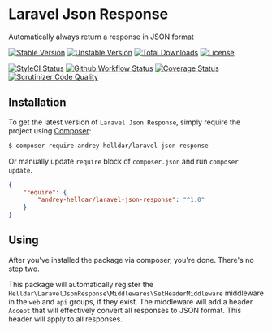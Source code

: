 # Laravel Json Response

Automatically always return a response in JSON format

[![Stable Version][badge_stable]][link_packagist]
[![Unstable Version][badge_unstable]][link_packagist]
[![Total Downloads][badge_downloads]][link_packagist]
[![License][badge_license]][link_license]

[![StyleCI Status][badge_styleci]][link_styleci]
[![Github Workflow Status][badge_build]][link_build]
[![Coverage Status][badge_coverage]][link_scrutinizer]
[![Scrutinizer Code Quality][badge_quality]][link_scrutinizer]


## Installation

To get the latest version of `Laravel Json Response`, simply require the project using [Composer](https://getcomposer.org):

```bash
$ composer require andrey-helldar/laravel-json-response
```

Or manually update `require` block of `composer.json` and run `composer update`.

```json
{
    "require": {
        "andrey-helldar/laravel-json-response": "^1.0"
    }
}
```

## Using

After you've installed the package via composer, you're done. There's no step two.

This package will automatically register the `Helldar\LaravelJsonResponse\Middlewares\SetHeaderMiddleware` middleware in the `web` and `api` groups, if they
exist. The middleware will add a header `Accept` that will effectively convert all responses to JSON format. This header will apply to all responses.


[badge_build]:          https://img.shields.io/github/workflow/status/andrey-helldar/laravel-json-response/phpunit?style=flat-square

[badge_coverage]:       https://img.shields.io/scrutinizer/coverage/g/andrey-helldar/laravel-json-response.svg?style=flat-square

[badge_downloads]:      https://img.shields.io/packagist/dt/andrey-helldar/laravel-json-response.svg?style=flat-square

[badge_license]:        https://img.shields.io/packagist/l/andrey-helldar/laravel-json-response.svg?style=flat-square

[badge_quality]:        https://img.shields.io/scrutinizer/g/andrey-helldar/laravel-json-response.svg?style=flat-square

[badge_stable]:         https://img.shields.io/github/v/release/andrey-helldar/laravel-json-response?label=stable&style=flat-square

[badge_styleci]:        https://styleci.io/repos/374687566/shield

[badge_unstable]:       https://img.shields.io/badge/unstable-dev--main-orange?style=flat-square

[link_build]:           https://github.com/andrey-helldar/laravel-json-response/actions

[link_license]:         LICENSE

[link_packagist]:       https://packagist.org/packages/andrey-helldar/laravel-json-response

[link_scrutinizer]:     https://scrutinizer-ci.com/g/andrey-helldar/laravel-json-response/?branch=main

[link_styleci]:         https://github.styleci.io/repos/374687566
